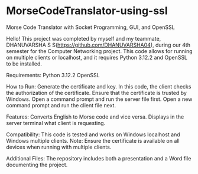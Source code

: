 # MorseCodeTranslator-using-ssl
Morse Code Translator with Socket Programming, GUI, and OpenSSL

Hello! This project was completed by myself and my teammate, DHANUVARSHA S S(https://github.com/DHANUVARSHA04), during our 4th semester for the Computer Networking project. This code allows for running on multiple clients or localhost, and it requires Python 3.12.2 and OpenSSL to be installed.

Requirements: Python 3.12.2 OpenSSL

How to Run: Generate the certificate and key. In this code, the client checks the authorization of the certificate. Ensure that the certificate is trusted by Windows. Open a command prompt and run the server file first. Open a new command prompt and run the client file next.

Features: Converts English to Morse code and vice versa. Displays in the server terminal what client is requesting.

Compatibility: This code is tested and works on Windows localhost and Windows multiple clients. Note: Ensure the certificate is available on all devices when running with multiple clients.

Additional Files: The repository includes both a presentation and a Word file documenting the project.
